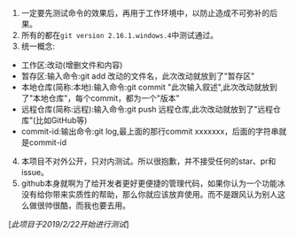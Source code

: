 1. 一定要先测试命令的效果后，再用于工作环境中，以防止造成不可弥补的后果。
2. 所有的都在`git version 2.16.1.windows.4`中测试通过。
3. 统一概念:
  - 工作区:改动(增删文件和内容)
  - 暂存区:输入命令:git add 改动的文件名，此次改动就放到了"暂存区"
  - 本地仓库(简称:本地):输入命令:git commit "此次输入叙述",此次改动就放到了"本地仓库"，每个commit，都为一个"版本"
  - 远程仓库(简称:远程):输入命令:git push 远程仓库,此次改动就放到了"远程仓库"(比如GitHub等)
  - commit-id:输出命令:git log,最上面的那行commit xxxxxxx，后面的字符串就是commit-id
4. 本项目不对外公开，只对内测试。所以很抱歉，并不接受任何的star、pr和issue。
5. github本身就啊为了给开发者更好更便捷的管理代码，如果你认为一个功能冰没有给你带来实质性的帮助，那么你就应该放弃使用。而不是跟风认为别人这么做很帅很酷，而我也要去用。

[*此项目于2019/2/22开始进行测试*]
